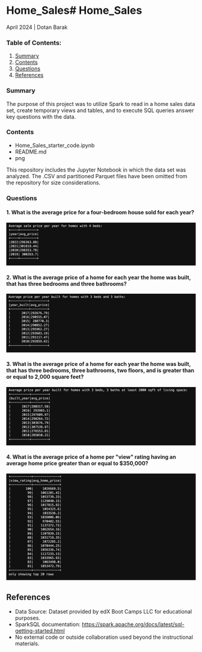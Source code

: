 # Home_Sales# Home_Sales

 April 2024 | Dotan Barak

### Table of Contents: 

1. [Summary](#Summary)
2. [Contents](#Contents)
3. [Questions](#Questions)
4. [References](#References)

### Summary

The purpose of this project was to utilize Spark to read in a home sales data set, create temporary views and tables, and to execute SQL queries answer key questions with the data.

### Contents

-   Home_Sales_starter_code.ipynb
-   README.md
-   png


This repository includes the Jupyter Notebook in which the data set was analyzed. The .CSV and partitioned Parquet files have been omitted from the repository for size considerations.

### Questions

#### 1. What is the average price for a four-bedroom house sold for each year?
![alt-text](https://github.com/andrewjmack/Home_Sales/blob/main/png/1.png)

#### 2. What is the average price of a home for each year the home was built, that has three bedrooms and three bathrooms?
![alt-text](https://github.com/andrewjmack/Home_Sales/blob/main/png/2.png)

#### 3. What is the average price of a home for each year the home was built, that has three bedrooms, three bathrooms, two floors, and is greater than or equal to 2,000 square feet?
![alt-text](https://github.com/andrewjmack/Home_Sales/blob/main/png/3.png)


#### 4. What is the average price of a home per "view" rating having an average home price greater than or equal to $350,000?
![alt-text](https://github.com/andrewjmack/Home_Sales/blob/main/png/4.png)


## References

- Data Source: Dataset provided by edX Boot Camps LLC for educational purposes.
- SparkSQL documentation: https://spark.apache.org/docs/latest/sql-getting-started.html
- No external code or outside collaboration used beyond the instructional materials.
